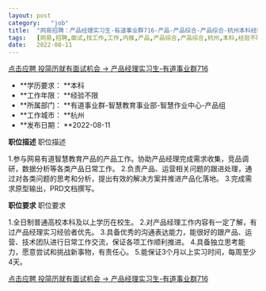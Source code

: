 ```yaml
---
layout:	post
category:	"job"
title:	"网易招聘：产品经理实习生-有道事业群716-产品-产品综合-产品综合-杭州本科经验不限"
tags:	[网易,招聘,面试,找工作,工作,内推,产品,产品综合,产品综合,杭州,本科,经验不限]
date:	2022-08-11
---
```


[点击应聘 投简历就有面试机会 -> 产品经理实习生-有道事业群716](http://mobile.bole.netease.com/bole/boleDetail?id=42260&employeeId=346f03c3cda5f04c&key=all)



- **学历要求： **本科
- **工作年限： **经验不限
- **所属部门： **有道事业群-智慧教育事业部-智慧作业中心-产品组
- **工作城市： **杭州
- **发布日期： **2022-08-11



**职位描述**
职位描述

1.参与网易有道智慧教育产品的产品工作。协助产品经理完成需求收集，竞品调研，数据分析等各类产品日常工作。
2.负责产品、运营相关问题的跟进处理，通过对各类问题的思考和分析，提出有效的解决方案并推进产品化落地。
3.完成需求原型输出，PRD文档撰写。



**职位要求**
职位要求

1.全日制普通高校本科及以上学历在校生。
2.对产品经理工作内容有一定了解，有过产品经理实习经验者优先。
3.具备优秀的沟通表达能力，能很好的跟产品、运营、技术团队进行日常工作交流，保证各项工作顺利推进。
4.具备独立思考能力，愿意尝试和挑战新事物，有责任心。
5.能保证3个月以上实习时间，每周至少4天。



[点击应聘 投简历就有面试机会 -> 产品经理实习生-有道事业群716](http://mobile.bole.netease.com/bole/boleDetail?id=42260&employeeId=346f03c3cda5f04c&key=all)